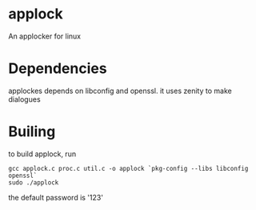 # applock
An applocker for linux

# Dependencies
applockes depends on libconfig and openssl.
it uses zenity to make dialogues

# Builing 
to build applock, run 

```
gcc applock.c proc.c util.c -o applock `pkg-config --libs libconfig openssl`
sudo ./applock
```

the default password is '123'
